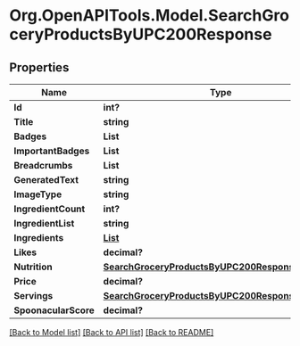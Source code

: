 # Org.OpenAPITools.Model.SearchGroceryProductsByUPC200Response

## Properties

Name | Type | Description | Notes
------------ | ------------- | ------------- | -------------
**Id** | **int?** |  | 
**Title** | **string** |  | 
**Badges** | **List<string>** |  | 
**ImportantBadges** | **List<string>** |  | 
**Breadcrumbs** | **List<string>** |  | 
**GeneratedText** | **string** |  | 
**ImageType** | **string** |  | 
**IngredientCount** | **int?** |  | [optional] 
**IngredientList** | **string** |  | 
**Ingredients** | [**List<SearchGroceryProductsByUPC200ResponseIngredientsInner>**](SearchGroceryProductsByUPC200ResponseIngredientsInner.md) |  | 
**Likes** | **decimal?** |  | 
**Nutrition** | [**SearchGroceryProductsByUPC200ResponseNutrition**](SearchGroceryProductsByUPC200ResponseNutrition.md) |  | 
**Price** | **decimal?** |  | 
**Servings** | [**SearchGroceryProductsByUPC200ResponseServings**](SearchGroceryProductsByUPC200ResponseServings.md) |  | 
**SpoonacularScore** | **decimal?** |  | 

[[Back to Model list]](../README.md#documentation-for-models) [[Back to API list]](../README.md#documentation-for-api-endpoints) [[Back to README]](../README.md)

